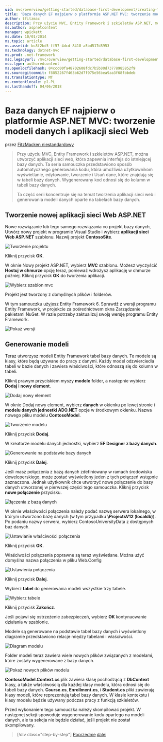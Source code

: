 ```yaml
---
uid: mvc/overview/getting-started/database-first-development/creating-the-web-application
title: 'Baza danych EF najpierw o platformie ASP.NET MVC: tworzenie modeli danych i aplikacji sieci Web | Dokumentacja firmy Microsoft'
author: tfitzmac
description: Przy użyciu MVC, Entity Framework i szkieletów ASP.NET, można utworzyć aplikacji sieci web, która zapewnia interfejs do istniejącej bazy danych. Ten samouczek seri...
ms.author: aspnetcontent
manager: wpickett
ms.date: 10/01/2014
ms.topic: article
ms.assetid: bc8f2bd5-ff57-4dcd-8418-a5bd517d8953
ms.technology: dotnet-mvc
ms.prod: .net-framework
msc.legacyurl: /mvc/overview/getting-started/database-first-development/creating-the-web-application
msc.type: authoredcontent
ms.openlocfilehash: 04ccc00fa48702608fdc7b5b00d73778985852f9
ms.sourcegitcommit: f8852267f463b62d7f975e56bea9aa3f68fbbdeb
ms.translationtype: MT
ms.contentlocale: pl-PL
ms.lasthandoff: 04/06/2018
---
```

<a name="ef-database-first-with-aspnet-mvc-creating-the-web-application-and-data-models"></a>Baza danych EF najpierw o platformie ASP.NET MVC: tworzenie modeli danych i aplikacji sieci Web
====================
przez [FitzMacken niestandardowy](https://github.com/tfitzmac)

> Przy użyciu MVC, Entity Framework i szkieletów ASP.NET, można utworzyć aplikacji sieci web, która zapewnia interfejs do istniejącej bazy danych. Ta seria samouczka przedstawiono sposób automatycznego generowania kodu, która umożliwia użytkownikom wyświetlanie, edytowanie, tworzenie i Usuń dane, które znajdują się w tabeli bazy danych. Wygenerowany kod odnosi się do kolumn w tabeli bazy danych.
> 
> Ta część serii koncentruje się na temat tworzenia aplikacji sieci web i generowania modeli danych oparte na tabelach bazy danych.


## <a name="create-a-new-aspnet-web-application"></a>Tworzenie nowej aplikacji sieci Web ASP.NET

Nowe rozwiązanie lub tego samego rozwiązania co projekt bazy danych, Utwórz nowy projekt w programie Visual Studio i wybierz **aplikacji sieci Web ASP.NET** szablonu. Nazwij projekt **ContosoSite**.

![Tworzenie projektu](creating-the-web-application/_static/image1.png)

Kliknij przycisk **OK**.

W oknie Nowy projekt ASP.NET, wybierz **MVC** szablonu. Możesz wyczyścić **Hostuj w chmurze** opcję teraz, ponieważ wdrożysz aplikację w chmurze później. Kliknij przycisk **OK** do tworzenia aplikacji.

![Wybierz szablon mvc](creating-the-web-application/_static/image2.png)

Projekt jest tworzony z domyślnych plików i folderów.

W tym samouczku użyjesz Entity Framework 6. Sprawdź z wersji programu Entity Framework, w projekcie za pośrednictwem okna Zarządzanie pakietami NuGet. W razie potrzeby zaktualizuj swoją wersję programu Entity Framework.

![Pokaż wersji](creating-the-web-application/_static/image3.png)

## <a name="generate-the-models"></a>Generowanie modeli

Teraz utworzysz modeli Entity Framework tabel bazy danych. Te modele są klasy, które będą używane do pracy z danymi. Każdy model odzwierciedla tabeli w bazie danych i zawiera właściwości, które odnoszą się do kolumn w tabeli.

Kliknij prawym przyciskiem myszy **modele** folder, a następnie wybierz **Dodaj** i **nowy element**.

![Dodaj nowy element](creating-the-web-application/_static/image4.png)

W oknie Dodaj nowy element, wybierz **danych** w okienku po lewej stronie i **modelu danych jednostki ADO.NET** opcje w środkowym okienku. Nazwa nowego pliku modelu **ContosoModel**.

![Tworzenie modelu](creating-the-web-application/_static/image5.png)

Kliknij przycisk **Dodaj**.

W kreatorze modelu danych jednostki, wybierz **EF Designer z bazy danych**.

![Generowanie na podstawie bazy danych](creating-the-web-application/_static/image6.png)

Kliknij przycisk **Dalej**.

Jeśli masz połączenia z bazą danych zdefiniowany w ramach środowiska deweloperskiego, może zostać wyświetlony jeden z tych połączeń wstępnie zaznaczona. Jednak użytkownik chce utworzyć nowe połączenie do bazy danych utworzonej w pierwszej części tego samouczka. Kliknij przycisk **nowe połączenie** przycisku.

![łączenia z bazą danych](creating-the-web-application/_static/image7.png)

W oknie właściwości połączenia należy podać nazwę serwera lokalnego, w którym utworzono bazę danych (w tym przypadku **\ProjectsV12 (localdb)**). Po podaniu nazwy serwera, wybierz ContosoUniversityData z dostępnych baz danych.

![Ustawianie właściwości połączenia](creating-the-web-application/_static/image8.png)

Kliknij przycisk **OK**.

Właściwości połączenia poprawne są teraz wyświetlane. Można użyć domyślna nazwa połączenia w pliku Web.Config

![Ustawienia połączenia](creating-the-web-application/_static/image9.png)

Kliknij przycisk **Dalej**.

Wybierz **tabel** do generowania modeli wszystkie trzy tabele.

![Wybierz tabele](creating-the-web-application/_static/image10.png)

Kliknij przycisk **Zakończ**.

Jeśli pojawi się ostrzeżenie zabezpieczeń, wybierz **OK** kontynuowanie działania w szablonie.

Modele są generowane na podstawie tabel bazy danych i wyświetlony diagramie przedstawiono relacje między tabelami i właściwości.

![Diagram modelu](creating-the-web-application/_static/image11.png)

Folder modeli teraz zawiera wiele nowych plików związanych z modelami, które zostały wygenerowane z bazy danych.

![Pokaż nowych plików modelu](creating-the-web-application/_static/image12.png)

**ContosoModel.Context.cs** plik zawiera klasę pochodzącą z **DbContext** klasy, a także właściwością dla każdej klasy modelu, która odnosi się do tabeli bazy danych. **Course.cs**, **Enrollment.cs**, i **Student.cs** pliki zawierają klasy modeli, które reprezentują tabel bazy danych. W klasie kontekstu i klasy modelu będzie używany podczas pracy z funkcją szkieletów.

Przed wykonaniem tego samouczka należy skompilować projekt. W następnej sekcji spowoduje wygenerowanie kodu opartego na modeli danych, ale ta sekcja nie będzie działać, jeśli projekt nie został skompilowany.

> [!div class="step-by-step"]
> [Poprzednie](setting-up-database.md)
> [dalej](generating-views.md)
